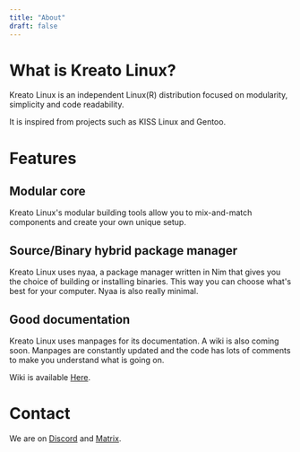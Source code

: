 ```yaml
---
title: "About"
draft: false 
---
```

# What is Kreato Linux?
Kreato Linux is an independent Linux(R) distribution focused on modularity, simplicity and code readability.

It is inspired from projects such as KISS Linux and Gentoo.

# Features

## Modular core
Kreato Linux's modular building tools allow you to mix-and-match components and create your own unique setup.

## Source/Binary hybrid package manager
Kreato Linux uses nyaa, a package manager written in Nim that gives you the choice of building or installing binaries. This way you can choose what's best for your computer. Nyaa is also really minimal.

## Good documentation
Kreato Linux uses manpages for its documentation. A wiki is also coming soon. Manpages are constantly updated and the code has lots of comments to make you understand what is going on.

Wiki is available [Here](https://wiki.linux.kreato.dev).

# Contact

We are on [Discord](https://discord.gg/5vTYnkepX6) and [Matrix](https://matrix.to/#/#linux:kreato.dev).
